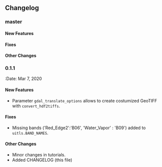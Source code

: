 ## Changelog

### master

#### New Features

#### Fixes

#### Other Changes

### 0.1.1

:Date: Mar 7, 2020

#### New Features

* Parameter `gdal_translate_options` allows to create costumized GeoTIFF with `convert_hdf2tiffs`.

#### Fixes

* Missing bands ('Red_Edge2':'B06', 'Water_Vapor' : 'B09') added to `uitls.BAND_NAMES`.

#### Other Changes

* Minor changes in tutorials.
* Added CHANGELOG (this file)